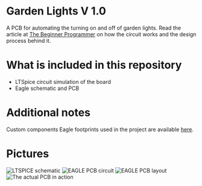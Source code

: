 # Garden Lights V 1.0

A PCB for automating the turning on and off of garden lights. Read the article at [The Beginner Programmer](https://firsttimeprogrammer.blogspot.com/2018/08/automate-your-garden-lights-diy-style.html) on how the circuit works and the design process behind it.

# What is included in this repository

- LTSpice circuit simulation of the board
- Eagle schematic and PCB

# Additional notes
Custom components Eagle footprints used in the project are available [here](https://github.com/mick001/Custom-Eagle-Libraries).

# Pictures

![LTSPICE schematic](https://user-images.githubusercontent.com/13961654/52957488-114cd300-3392-11e9-9271-25a76e2a5881.png)
![EAGLE PCB circuit](https://user-images.githubusercontent.com/13961654/52957635-6be62f00-3392-11e9-882e-e09b694cccee.png)
![EAGLE PCB layout](https://user-images.githubusercontent.com/13961654/52957523-232e7600-3392-11e9-9999-148b8a9d80bc.png)
![The actual PCB in action](https://user-images.githubusercontent.com/13961654/52957534-2d507480-3392-11e9-892b-04d35ddf23a7.jpg)

